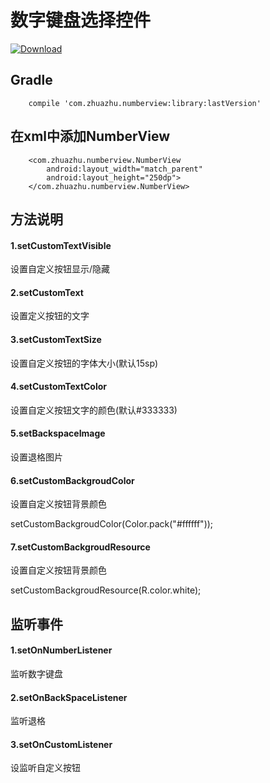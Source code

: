 # 数字键盘选择控件
[ ![Download](https://api.bintray.com/packages/zhu/maven/numberview/images/download.svg) ](https://bintray.com/zhu/maven/numberview/_latestVersion)

## Gradle
```
    compile 'com.zhuazhu.numberview:library:lastVersion'
```

## 在xml中添加NumberView
```
    <com.zhuazhu.numberview.NumberView
        android:layout_width="match_parent"
        android:layout_height="250dp">
    </com.zhuazhu.numberview.NumberView>
```


## 方法说明
#### 1.setCustomTextVisible
设置自定义按钮显示/隐藏
#### 2.setCustomText
设置定义按钮的文字
#### 3.setCustomTextSize
设置自定义按钮的字体大小(默认15sp)
#### 4.setCustomTextColor
设置自定义按钮文字的颜色(默认#333333)
#### 5.setBackspaceImage
设置退格图片
#### 6.setCustomBackgroudColor
设置自定义按钮背景颜色

setCustomBackgroudColor(Color.pack("#ffffff"));
#### 7.setCustomBackgroudResource
设置自定义按钮背景颜色

setCustomBackgroudResource(R.color.white);

## 监听事件
#### 1.setOnNumberListener
监听数字键盘
#### 2.setOnBackSpaceListener
监听退格
#### 3.setOnCustomListener
设监听自定义按钮
